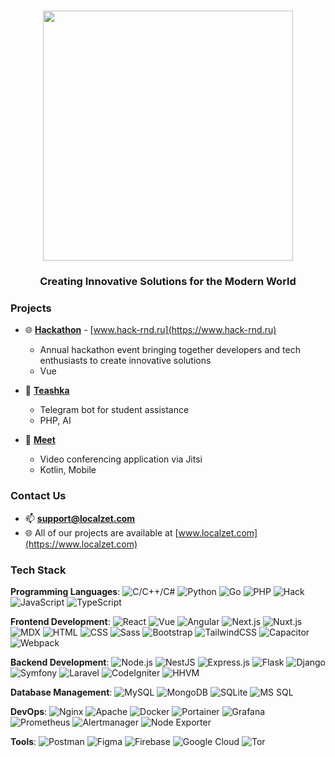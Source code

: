 <h1 align="center"><a href="https://www.localzet.com" target="_blank">
  <img src="https://static.zorin.space/assets/media/LocalzetGroup.png" width="400">
</h1>
</a>
<h3 align="center">Creating Innovative Solutions for the Modern World</h3>

### Projects
- 🌐 [**Hackathon**](https://github.com/localzet-dev/Hackathon) - [www.hack-rnd.ru](https://www.hack-rnd.ru)
  - Annual hackathon event bringing together developers and tech enthusiasts to create innovative solutions
  - Vue
  
- 🤖 [**Teashka**](https://github.com/localzet-dev/Teashka)
  - Telegram bot for student assistance  
  - PHP, AI
  
- 🎥 [**Meet**](https://github.com/localzet-dev/Meet)
  - Video conferencing application via Jitsi  
  - Kotlin, Mobile

### Contact Us
- 📫 **support@localzet.com**
- 🌐 All of our projects are available at [www.localzet.com](https://www.localzet.com)

### Tech Stack
**Programming Languages**: 
![C/C++/C#](https://img.shields.io/badge/-C/C++-black?style=flat-square&logo=c)
![Python](https://img.shields.io/badge/-Python-black?style=flat-square&logo=python)
![Go](https://img.shields.io/badge/-Go-black?style=flat-square&logo=go)
![PHP](https://img.shields.io/badge/-PHP-black?style=flat-square&logo=php)
![Hack](https://img.shields.io/badge/-Hack-black?style=flat-square&logo=hack)
![JavaScript](https://img.shields.io/badge/-JavaScript-black?style=flat-square&logo=javascript)
![TypeScript](https://img.shields.io/badge/-TypeScript-black?style=flat-square&logo=typescript)

**Frontend Development**: 
![React](https://img.shields.io/badge/-React-black?style=flat-square&logo=react)
![Vue](https://img.shields.io/badge/-Vue.js-black?style=flat-square&logo=vue.js)
![Angular](https://img.shields.io/badge/-Angular-black?style=flat-square&logo=angular)
![Next.js](https://img.shields.io/badge/-Next.js-black?style=flat-square&logo=next.js)
![Nuxt.js](https://img.shields.io/badge/-Nuxt.js-black?style=flat-square&logo=nuxt)
![MDX](https://img.shields.io/badge/-MDX-black?style=flat-square&logo=mdx)
![HTML](https://img.shields.io/badge/-HTML5-black?style=flat-square&logo=html5)
![CSS](https://img.shields.io/badge/-CSS3-black?style=flat-square&logo=css3)
![Sass](https://img.shields.io/badge/-Sass-black?style=flat-square&logo=sass)
![Bootstrap](https://img.shields.io/badge/-Bootstrap-black?style=flat-square&logo=bootstrap)
![TailwindCSS](https://img.shields.io/badge/-TailwindCSS-black?style=flat-square&logo=tailwindcss)
![Capacitor](https://img.shields.io/badge/-Capacitor-black?style=flat-square&logo=capacitor)
![Webpack](https://img.shields.io/badge/-Webpack-black?style=flat-square&logo=webpack)

**Backend Development**: 
![Node.js](https://img.shields.io/badge/-Node.js-black?style=flat-square&logo=Node.js)
![NestJS](https://img.shields.io/badge/-NestJS-black?style=flat-square&logo=nestjs)
![Express.js](https://img.shields.io/badge/-Express.js-black?style=flat-square&logo=express)
![Flask](https://img.shields.io/badge/-Flask-black?style=flat-square&logo=flask)
![Django](https://img.shields.io/badge/-Django-black?style=flat-square&logo=django)
![Symfony](https://img.shields.io/badge/-Symfony-black?style=flat-square&logo=symfony)
![Laravel](https://img.shields.io/badge/-Laravel-black?style=flat-square&logo=laravel)
![CodeIgniter](https://img.shields.io/badge/-CodeIgniter-black?style=flat-square&logo=codeigniter)
![HHVM](https://img.shields.io/badge/-HHVM-black?style=flat-square&logo=hhvm)

**Database Management**: 
![MySQL](https://img.shields.io/badge/-MySQL-black?style=flat-square&logo=mysql)
![MongoDB](https://img.shields.io/badge/-MongoDB-black?style=flat-square&logo=mongodb)
![SQLite](https://img.shields.io/badge/-SQLite-black?style=flat-square&logo=sqlite)
![MS SQL](https://img.shields.io/badge/-MS%20SQL-black?style=flat-square&logo=sql-server)

**DevOps**: 
![Nginx](https://img.shields.io/badge/-Nginx-black?style=flat-square&logo=nginx)
![Apache](https://img.shields.io/badge/-Apache-black?style=flat-square&logo=apache)
![Docker](https://img.shields.io/badge/-Docker-black?style=flat-square&logo=docker)
![Portainer](https://img.shields.io/badge/-Portainer-black?style=flat-square&logo=portainer)
![Grafana](https://img.shields.io/badge/-Grafana-black?style=flat-square&logo=grafana)
![Prometheus](https://img.shields.io/badge/-Prometheus-black?style=flat-square&logo=prometheus)
![Alertmanager](https://img.shields.io/badge/-Alertmanager-black?style=flat-square&logo=prometheus)
![Node Exporter](https://img.shields.io/badge/-Node%20Exporter-black?style=flat-square&logo=prometheus)

**Tools**: 
![Postman](https://img.shields.io/badge/-Postman-black?style=flat-square&logo=postman)
![Figma](https://img.shields.io/badge/-Figma-black?style=flat-square&logo=figma)
![Firebase](https://img.shields.io/badge/-Firebase-black?style=flat-square&logo=firebase)
![Google Cloud](https://img.shields.io/badge/-Google%20Cloud-black?style=flat-square&logo=googlecloud)
![Tor](https://img.shields.io/badge/-Tor-black?style=flat-square&logo=torproject)
